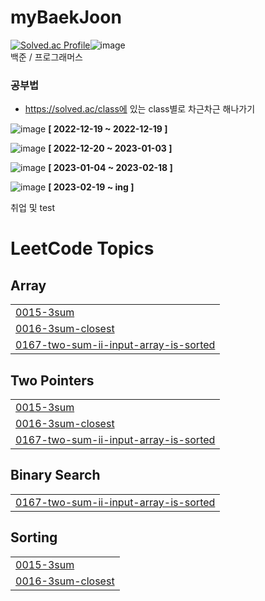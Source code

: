 # myBaekJoon

[![Solved.ac Profile](http://mazassumnida.wtf/api/v2/generate_badge?boj=bigyou98)](https://solved.ac/bigyou98/)![image](https://user-images.githubusercontent.com/76721795/210163348-4326d521-d12a-4f12-a84b-b0f0687ccb6a.png)<br/>
백준 / 프로그래머스

### 공부법

- https://solved.ac/class에 있는 class별로 차근차근 해나가기

![image](https://user-images.githubusercontent.com/76721795/208447387-a4cb9bf9-6e32-458d-9af7-eae0c90d1821.png)
**[ 2022-12-19 ~ 2022-12-19 ]**

![image](https://user-images.githubusercontent.com/76721795/210306243-e9841142-a0b8-4440-a361-03a070335614.png)
**[ 2022-12-20 ~ 2023-01-03 ]**

![image](https://user-images.githubusercontent.com/76721795/222956705-91342e11-5a88-409a-ad05-edd8a12bc29b.png)
**[ 2023-01-04 ~ 2023-02-18 ]**

![image](https://user-images.githubusercontent.com/76721795/222956734-99f59001-d5c3-428b-b4f3-05cdb0004957.png)
**[ 2023-02-19 ~ ing ]**

취업 및 test

<!---LeetCode Topics Start-->
# LeetCode Topics
## Array
|  |
| ------- |
| [0015-3sum](https://github.com/bigyou98/myBaekJoon/tree/master/0015-3sum) |
| [0016-3sum-closest](https://github.com/bigyou98/myBaekJoon/tree/master/0016-3sum-closest) |
| [0167-two-sum-ii-input-array-is-sorted](https://github.com/bigyou98/myBaekJoon/tree/master/0167-two-sum-ii-input-array-is-sorted) |
## Two Pointers
|  |
| ------- |
| [0015-3sum](https://github.com/bigyou98/myBaekJoon/tree/master/0015-3sum) |
| [0016-3sum-closest](https://github.com/bigyou98/myBaekJoon/tree/master/0016-3sum-closest) |
| [0167-two-sum-ii-input-array-is-sorted](https://github.com/bigyou98/myBaekJoon/tree/master/0167-two-sum-ii-input-array-is-sorted) |
## Binary Search
|  |
| ------- |
| [0167-two-sum-ii-input-array-is-sorted](https://github.com/bigyou98/myBaekJoon/tree/master/0167-two-sum-ii-input-array-is-sorted) |
## Sorting
|  |
| ------- |
| [0015-3sum](https://github.com/bigyou98/myBaekJoon/tree/master/0015-3sum) |
| [0016-3sum-closest](https://github.com/bigyou98/myBaekJoon/tree/master/0016-3sum-closest) |
<!---LeetCode Topics End-->
